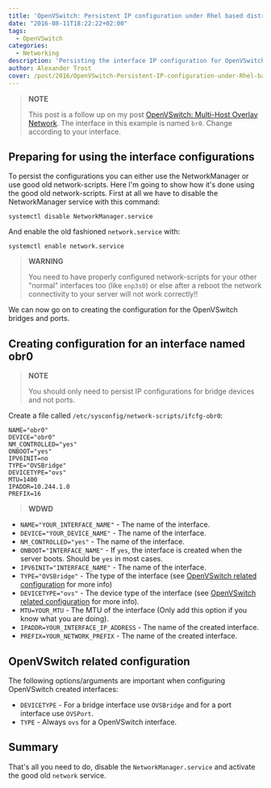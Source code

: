 ```yaml
---
title: 'OpenVSwitch: Persistent IP configuration under Rhel based distros'
date: "2016-08-11T18:22:22+02:00"
tags:
  - OpenVSwitch
categories:
  - Networking
description: 'Persisting the interface IP configuration for OpenVSwitch interfaces/devices under Rhel based distros.'
author: Alexander Trost
cover: /post/2016/OpenVSwitch-Persistent-IP-configuration-under-Rhel-based-distros/Post_Title_Image.png
---
```


> **NOTE**
>
> This post is a follow up on my post [OpenVSwitch: Multi-Host Overlay Network](/2016/08/09/OpenVSwitch-Multi-Host-Overlay-Network/).
> The interface in this example is named `br0`. Change according to your interface.

## Preparing for using the interface configurations

To persist the configurations you can either use the NetworkManager or use good old network-scripts.
Here I'm going to show how it's done using the good old network-scripts.
First at all we have to disable the NetworkManager service with this command:

```command
systemctl disable NetworkManager.service
```

And enable the old fashioned `network.service` with:

```command
systemctl enable network.service
```
> **WARNING**
>
> You need to have properly configured network-scripts for your other "normal" interfaces too (like `enp3s0`) or else after a reboot the network connectivity to your server will not work correctly!!

We can now go on to creating the configuration for the OpenVSwitch bridges and ports.

## Creating configuration for an interface named obr0

> **NOTE**
>
> You should only need to persist IP configurations for bridge devices and not ports.

Create a file called `/etc/sysconfig/network-scripts/ifcfg-obr0`:

```variable
NAME="obr0"
DEVICE="obr0"
NM_CONTROLLED="yes"
ONBOOT="yes"
IPV6INIT=no
TYPE="OVSBridge"
DEVICETYPE="ovs"
MTU=1400
IPADDR=10.244.1.0
PREFIX=16
```

> **WDWD**
>
* `NAME="YOUR_INTERFACE_NAME"` - The name of the interface.
* `DEVICE="YOUR_DEVICE_NAME"` - The name of the interface.
* `NM_CONTROLLED="yes"` - The name of the interface.
* `ONBOOT="INTERFACE_NAME"` - If `yes`, the interface is created when the server boots. Should be `yes` in most cases.
* `IPV6INIT="INTERFACE_NAME"` - The name of the interface.
* `TYPE="OVSBridge"` - The type of the  interface (see [OpenVSwitch related configuration](#OpenVSwitch-related-configuration) for more info)
* `DEVICETYPE="ovs"` - The device type of the interface (see [OpenVSwitch related configuration](#OpenVSwitch-related-configuration) for more info).
* `MTU=YOUR_MTU` - The MTU of the interface (Only add this option if you know what you are doing).
* `IPADDR=YOUR_INTERFACE_IP_ADDRESS` - The name of the created interface.
* `PREFIX=YOUR_NETWORK_PREFIX` - The name of the created interface.

## OpenVSwitch related configuration

The following options/arguments are important when configuring OpenVSwitch created interfaces:

* `DEVICETYPE` - For a bridge interface use `OVSBridge` and for a port interface use `OVSPort`.
* `TYPE` - Always `ovs` for a OpenVSwitch interface.

## Summary

That's all you need to do, disable the `NetworkManager.service` and activate the good old `network` service.
